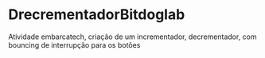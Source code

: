 # DrecrementadorBitdoglab
Atividade embarcatech, criação de um incrementador, decrementador, com bouncing de interrupção para os botões
